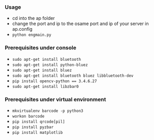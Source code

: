 ### Usage 
- cd into the ap folder
- change the port and ip to the osame port and ip of your server in ap.config
- `python engmain.py`



### Prerequisites under console
- `sudo apt-get install bluetooth`
- `sudo apt-get install python-bluez`
- `sudo apt-get install bluez`
- `sudo apt-get install bluetooth bluez libbluetooth-dev`
- `pip install opencv-python == 3.4.6.27`
- `sudo apt-get install libzbar0`


### Prerequisites under virtual environment
- `mkvirtualenv barcode -p python3`
- `workon barcode`
- `pip install qrcode[pil]`
- `pip install pyzbar`
- `pip install matplotlib`


